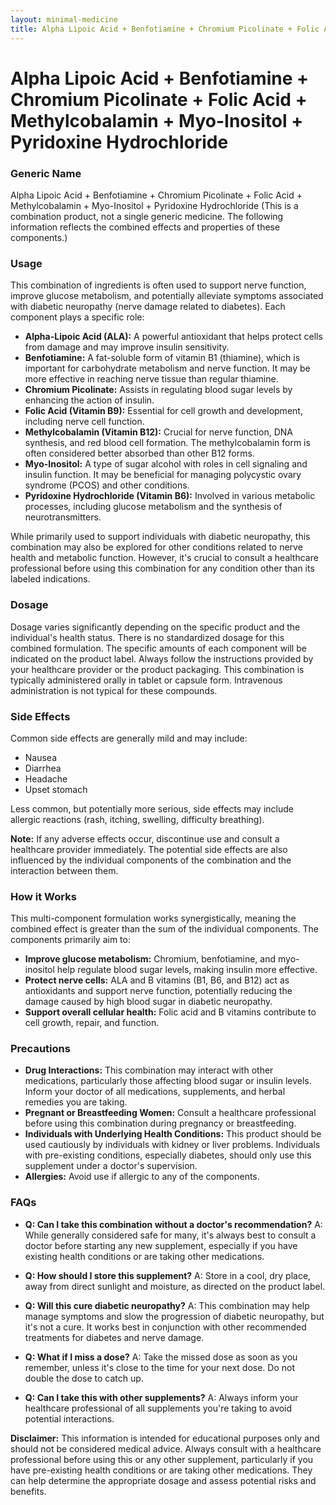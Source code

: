 ```yaml
---
layout: minimal-medicine
title: Alpha Lipoic Acid + Benfotiamine + Chromium Picolinate + Folic Acid + Methylcobalamin + Myo-Inositol + Pyridoxine Hydrochloride
---
```


# Alpha Lipoic Acid + Benfotiamine + Chromium Picolinate + Folic Acid + Methylcobalamin + Myo-Inositol + Pyridoxine Hydrochloride
### Generic Name

Alpha Lipoic Acid + Benfotiamine + Chromium Picolinate + Folic Acid + Methylcobalamin + Myo-Inositol + Pyridoxine Hydrochloride (This is a combination product, not a single generic medicine.  The following information reflects the combined effects and properties of these components.)


### Usage

This combination of ingredients is often used to support nerve function, improve glucose metabolism, and potentially alleviate symptoms associated with diabetic neuropathy (nerve damage related to diabetes).  Each component plays a specific role:

* **Alpha-Lipoic Acid (ALA):** A powerful antioxidant that helps protect cells from damage and may improve insulin sensitivity.
* **Benfotiamine:** A fat-soluble form of vitamin B1 (thiamine), which is important for carbohydrate metabolism and nerve function. It may be more effective in reaching nerve tissue than regular thiamine.
* **Chromium Picolinate:**  Assists in regulating blood sugar levels by enhancing the action of insulin.
* **Folic Acid (Vitamin B9):** Essential for cell growth and development, including nerve cell function.
* **Methylcobalamin (Vitamin B12):** Crucial for nerve function, DNA synthesis, and red blood cell formation.  The methylcobalamin form is often considered better absorbed than other B12 forms.
* **Myo-Inositol:** A type of sugar alcohol with roles in cell signaling and insulin function. It may be beneficial for managing polycystic ovary syndrome (PCOS) and other conditions.
* **Pyridoxine Hydrochloride (Vitamin B6):**  Involved in various metabolic processes, including glucose metabolism and the synthesis of neurotransmitters.


While primarily used to support individuals with diabetic neuropathy, this combination may also be explored for other conditions related to nerve health and metabolic function.  However,  it's crucial to consult a healthcare professional before using this combination for any condition other than its labeled indications.


### Dosage

Dosage varies significantly depending on the specific product and the individual's health status.  There is no standardized dosage for this combined formulation.  The specific amounts of each component will be indicated on the product label.  Always follow the instructions provided by your healthcare provider or the product packaging.  This combination is typically administered orally in tablet or capsule form.  Intravenous administration is not typical for these compounds.


### Side Effects

Common side effects are generally mild and may include:

* Nausea
* Diarrhea
* Headache
* Upset stomach


Less common, but potentially more serious, side effects may include allergic reactions (rash, itching, swelling, difficulty breathing).

**Note:**  If any adverse effects occur, discontinue use and consult a healthcare provider immediately. The potential side effects are also influenced by the individual components of the combination and the interaction between them.


### How it Works

This multi-component formulation works synergistically, meaning the combined effect is greater than the sum of the individual components. The components primarily aim to:

* **Improve glucose metabolism:**  Chromium, benfotiamine, and myo-inositol help regulate blood sugar levels, making insulin more effective.
* **Protect nerve cells:** ALA and B vitamins (B1, B6, and B12) act as antioxidants and support nerve function, potentially reducing the damage caused by high blood sugar in diabetic neuropathy.
* **Support overall cellular health:**  Folic acid and B vitamins contribute to cell growth, repair, and function.


### Precautions

* **Drug Interactions:** This combination may interact with other medications, particularly those affecting blood sugar or insulin levels.  Inform your doctor of all medications, supplements, and herbal remedies you are taking.
* **Pregnant or Breastfeeding Women:** Consult a healthcare professional before using this combination during pregnancy or breastfeeding.
* **Individuals with Underlying Health Conditions:** This product should be used cautiously by individuals with kidney or liver problems.  Individuals with pre-existing conditions, especially diabetes, should only use this supplement under a doctor's supervision.
* **Allergies:** Avoid use if allergic to any of the components.


### FAQs

* **Q: Can I take this combination without a doctor's recommendation?** A:  While generally considered safe for many, it's always best to consult a doctor before starting any new supplement, especially if you have existing health conditions or are taking other medications.

* **Q: How should I store this supplement?** A: Store in a cool, dry place, away from direct sunlight and moisture, as directed on the product label.

* **Q: Will this cure diabetic neuropathy?** A: This combination may help manage symptoms and slow the progression of diabetic neuropathy, but it's not a cure.  It works best in conjunction with other recommended treatments for diabetes and nerve damage.

* **Q:  What if I miss a dose?** A: Take the missed dose as soon as you remember, unless it's close to the time for your next dose. Do not double the dose to catch up.

* **Q:  Can I take this with other supplements?** A:  Always inform your healthcare professional of all supplements you're taking to avoid potential interactions.


**Disclaimer:** This information is intended for educational purposes only and should not be considered medical advice.  Always consult with a healthcare professional before using this or any other supplement, particularly if you have pre-existing health conditions or are taking other medications.  They can help determine the appropriate dosage and assess potential risks and benefits.

